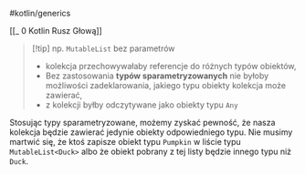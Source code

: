 #kotlin/generics 

[[_ 0 Kotlin Rusz Głową]]

>[!tip] np. `MutableList` bez parametrów
>- kolekcja przechowywałaby referencje do różnych typów obiektów,
> - Bez zastosowania **typów sparametryzowanych** nie byłoby możliwości zadeklarowania, jakiego typu obiekty kolekcja może zawierać,
> - z kolekcji byłby odczytywane jako obiekty typu `Any`
>

Stosując typy sparametryzowane, możemy zyskać pewność, że nasza kolekcja będzie zawierać jedynie obiekty odpowiedniego typu. Nie musimy martwić się, że ktoś zapisze obiekt typu `Pumpkin` w liście typu `MutableList<Duck>` albo że obiekt pobrany z tej listy będzie innego typu niż `Duck`.












